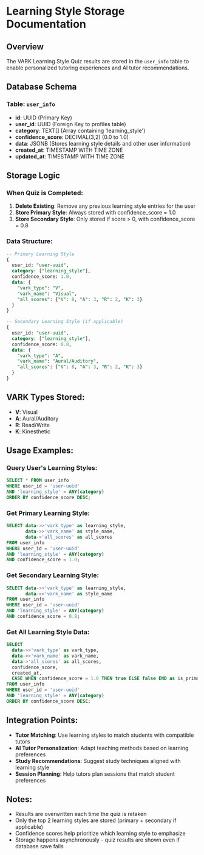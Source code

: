 # Learning Style Storage Documentation

## Overview
The VARK Learning Style Quiz results are stored in the `user_info` table to enable personalized tutoring experiences and AI tutor recommendations.

## Database Schema

### Table: `user_info`
- **id**: UUID (Primary Key)
- **user_id**: UUID (Foreign Key to profiles table)
- **category**: TEXT[] (Array containing 'learning_style')
- **confidence_score**: DECIMAL(3,2) (0.0 to 1.0)
- **data**: JSONB (Stores learning style details and other user information)
- **created_at**: TIMESTAMP WITH TIME ZONE
- **updated_at**: TIMESTAMP WITH TIME ZONE

## Storage Logic

### When Quiz is Completed:
1. **Delete Existing**: Remove any previous learning style entries for the user
2. **Store Primary Style**: Always stored with confidence_score = 1.0
3. **Store Secondary Style**: Only stored if score > 0, with confidence_score = 0.8

### Data Structure:
```sql
-- Primary Learning Style
{
  user_id: "user-uuid",
  category: ["learning_style"],
  confidence_score: 1.0,
  data: {
    "vark_type": "V",
    "vark_name": "Visual",
    "all_scores": {"V": 8, "A": 3, "R": 2, "K": 3}
  }
}

-- Secondary Learning Style (if applicable)
{
  user_id: "user-uuid", 
  category: ["learning_style"],
  confidence_score: 0.8,
  data: {
    "vark_type": "A",
    "vark_name": "Aural/Auditory",
    "all_scores": {"V": 8, "A": 3, "R": 2, "K": 3}
  }
}
```

## VARK Types Stored:
- **V**: Visual
- **A**: Aural/Auditory  
- **R**: Read/Write
- **K**: Kinesthetic

## Usage Examples:

### Query User's Learning Styles:
```sql
SELECT * FROM user_info 
WHERE user_id = 'user-uuid' 
AND 'learning_style' = ANY(category)
ORDER BY confidence_score DESC;
```

### Get Primary Learning Style:
```sql
SELECT data->>'vark_type' as learning_style, 
       data->>'vark_name' as style_name,
       data->'all_scores' as all_scores
FROM user_info 
WHERE user_id = 'user-uuid' 
AND 'learning_style' = ANY(category)
AND confidence_score = 1.0;
```

### Get Secondary Learning Style:
```sql
SELECT data->>'vark_type' as learning_style, 
       data->>'vark_name' as style_name
FROM user_info 
WHERE user_id = 'user-uuid' 
AND 'learning_style' = ANY(category)
AND confidence_score = 0.8;
```

### Get All Learning Style Data:
```sql
SELECT 
  data->>'vark_type' as vark_type,
  data->>'vark_name' as vark_name,
  data->'all_scores' as all_scores,
  confidence_score,
  created_at,
  CASE WHEN confidence_score = 1.0 THEN true ELSE false END as is_primary
FROM user_info 
WHERE user_id = 'user-uuid' 
AND 'learning_style' = ANY(category)
ORDER BY confidence_score DESC;
```

## Integration Points:
- **Tutor Matching**: Use learning styles to match students with compatible tutors
- **AI Tutor Personalization**: Adapt teaching methods based on learning preferences
- **Study Recommendations**: Suggest study techniques aligned with learning style
- **Session Planning**: Help tutors plan sessions that match student preferences

## Notes:
- Results are overwritten each time the quiz is retaken
- Only the top 2 learning styles are stored (primary + secondary if applicable)
- Confidence scores help prioritize which learning style to emphasize
- Storage happens asynchronously - quiz results are shown even if database save fails

